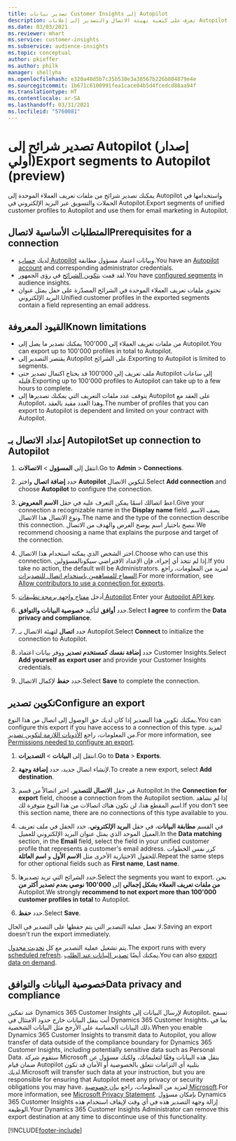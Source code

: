 ```yaml
---
title: تصدير بيانات Customer Insights إلى Autopilot
description: تعرف على كيفية تهيئة الاتصال والتصدير إلى إعلانات Autopilot.
ms.date: 03/03/2021
ms.reviewer: mhart
ms.service: customer-insights
ms.subservice: audience-insights
ms.topic: conceptual
author: pkieffer
ms.author: philk
manager: shellyha
ms.openlocfilehash: e320a48d5b7c35b530e3a38567b226b804879e4e
ms.sourcegitcommit: 1b671c6100991fea1cace04b5d4fcedcd88aa94f
ms.translationtype: HT
ms.contentlocale: ar-SA
ms.lasthandoff: 03/31/2021
ms.locfileid: "5760081"
---
```

# <a name="export-segments-to-autopilot-preview"></a><span data-ttu-id="fbe96-103">تصدير شرائح إلى Autopilot (إصدار أولي)</span><span class="sxs-lookup"><span data-stu-id="fbe96-103">Export segments to Autopilot (preview)</span></span>

<span data-ttu-id="fbe96-104">يمكنك تصدير شرائح من ملفات تعريف العملاء الموحدة‬ إلى Autopilot واستخدامها في الحملات والتسويق عبر البريد الإلكتروني في Autopilot.</span><span class="sxs-lookup"><span data-stu-id="fbe96-104">Export segments of unified customer profiles to Autopilot and use them for email marketing in Autopilot.</span></span> 

## <a name="prerequisites-for-a-connection"></a><span data-ttu-id="fbe96-105">المتطلبات الأساسية لاتصال</span><span class="sxs-lookup"><span data-stu-id="fbe96-105">Prerequisites for a connection</span></span>

-   <span data-ttu-id="fbe96-106">لديك [حساب Autopilot](https://www.autopilothq.com/) وبيانات اعتماد مسؤول مطابقة.</span><span class="sxs-lookup"><span data-stu-id="fbe96-106">You have an [Autopilot account](https://www.autopilothq.com/) and corresponding administrator credentials.</span></span>
-   <span data-ttu-id="fbe96-107">لقد قمت [بتكوين الشرائح](segments.md) في رؤى الجمهور.</span><span class="sxs-lookup"><span data-stu-id="fbe96-107">You have [configured segments](segments.md) in audience insights.</span></span>
-   <span data-ttu-id="fbe96-108">تحتوي ملفات تعريف العملاء الموحدة في الشرائح المصدّرة على حقل يمثل عنوان البريد الإلكتروني.</span><span class="sxs-lookup"><span data-stu-id="fbe96-108">Unified customer profiles in the exported segments contain a field representing an email address.</span></span>

## <a name="known-limitations"></a><span data-ttu-id="fbe96-109">القيود المعروفة</span><span class="sxs-lookup"><span data-stu-id="fbe96-109">Known limitations</span></span>

- <span data-ttu-id="fbe96-110">يمكنك تصدير ما يصل إلى ‎100'000 من ملفات تعريف العملاء إلى Autopilot.</span><span class="sxs-lookup"><span data-stu-id="fbe96-110">You can export up to 100'000 profiles in total to Autopilot.</span></span>
- <span data-ttu-id="fbe96-111">يقتصر التصدير إلى Autopilot على الشرائح.</span><span class="sxs-lookup"><span data-stu-id="fbe96-111">Exporting to Autopilot is limited to segments.</span></span>
- <span data-ttu-id="fbe96-112">قد يحتاج اكتمال تصدير حتى ‎100'000 ملف تعريف إلى Autopilot إلى ساعات قليلة.</span><span class="sxs-lookup"><span data-stu-id="fbe96-112">Exporting up to 100'000 profiles to Autopilot can take up to a few hours to complete.</span></span> 
- <span data-ttu-id="fbe96-113">يتوقف عدد ملفات التعريف التي يمكنك تصديرها إلى Autopilot على العقد مع Autopilot، وهذا العدد مقيد بالعقد.</span><span class="sxs-lookup"><span data-stu-id="fbe96-113">The number of profiles that you can export to Autopilot is dependent and limited on your contract with Autopilot.</span></span>

## <a name="set-up-connection-to-autopilot"></a><span data-ttu-id="fbe96-114">إعداد الاتصال بـ Autopilot</span><span class="sxs-lookup"><span data-stu-id="fbe96-114">Set up connection to Autopilot</span></span>

1. <span data-ttu-id="fbe96-115">انتقل إلى **المسؤول** > **الاتصالات**.</span><span class="sxs-lookup"><span data-stu-id="fbe96-115">Go to **Admin** > **Connections**.</span></span>

1. <span data-ttu-id="fbe96-116">حدد **إضافة اتصال** واختر **Autopilot** لتكوين الاتصال.</span><span class="sxs-lookup"><span data-stu-id="fbe96-116">Select **Add connection** and choose **Autopilot** to configure the connection.</span></span>

1. <span data-ttu-id="fbe96-117">اعط اتصالك اسمًا يمكن التعرف عليه في حقل **الاسم المعروض**.</span><span class="sxs-lookup"><span data-stu-id="fbe96-117">Give your connection a recognizable name in the **Display name** field.</span></span> <span data-ttu-id="fbe96-118">يصف الاسم ونوع الاتصال هذا الاتصال.</span><span class="sxs-lookup"><span data-stu-id="fbe96-118">The name and the type of the connection describe this connection.</span></span> <span data-ttu-id="fbe96-119">ننصح باختيار اسم يوضح الغرض والهدف من الاتصال.</span><span class="sxs-lookup"><span data-stu-id="fbe96-119">We recommend choosing a name that explains the purpose and target of the connection.</span></span>

1. <span data-ttu-id="fbe96-120">اختر الشخص الذي يمكنه استخدام هذا الاتصال.</span><span class="sxs-lookup"><span data-stu-id="fbe96-120">Choose who can use this connection.</span></span> <span data-ttu-id="fbe96-121">إذا لم تتخذ أي إجراء، فإن الإعداد الافتراضي سيكونالمسؤولين.</span><span class="sxs-lookup"><span data-stu-id="fbe96-121">If you take no action, the default will be Administrators.</span></span> <span data-ttu-id="fbe96-122">لمزيد من المعلومات، راجع [السماح للمساهمين باستخدام اتصال للتصديرات](connections.md#allow-contributors-to-use-a-connection-for-exports).</span><span class="sxs-lookup"><span data-stu-id="fbe96-122">For more information, see [Allow contributors to use a connection for exports](connections.md#allow-contributors-to-use-a-connection-for-exports).</span></span>

3. <span data-ttu-id="fbe96-123">أدخل [مفتاح واجهة برمجة تطبيقات Autopilot](https://autopilot.docs.apiary.io/#).</span><span class="sxs-lookup"><span data-stu-id="fbe96-123">Enter your [Autopilot API key](https://autopilot.docs.apiary.io/#).</span></span>

1. <span data-ttu-id="fbe96-124">حدد **أوافق** لتأكيد **خصوصية البيانات والتوافق‬**.</span><span class="sxs-lookup"><span data-stu-id="fbe96-124">Select **I agree** to confirm the **Data privacy and compliance**.</span></span>

1. <span data-ttu-id="fbe96-125">حدد **اتصال** لتهيئة الاتصال بـ Autopilot.</span><span class="sxs-lookup"><span data-stu-id="fbe96-125">Select **Connect** to initialize the connection to Autopilot.</span></span>

1. <span data-ttu-id="fbe96-126">حدد **إضافة نفسك كمستخدم تصدير** ووفر بيانات اعتماد Customer Insights.</span><span class="sxs-lookup"><span data-stu-id="fbe96-126">Select **Add yourself as export user** and provide your Customer Insights credentials.</span></span>

1. <span data-ttu-id="fbe96-127">حدد **حفظ** لإكمال الاتصال.</span><span class="sxs-lookup"><span data-stu-id="fbe96-127">Select **Save** to complete the connection.</span></span>

## <a name="configure-an-export"></a><span data-ttu-id="fbe96-128">تكوين تصدير</span><span class="sxs-lookup"><span data-stu-id="fbe96-128">Configure an export</span></span>

<span data-ttu-id="fbe96-129">يمكنك تكوين هذا التصدير إذا كان لديك حق الوصول إلى اتصال من هذا النوع.</span><span class="sxs-lookup"><span data-stu-id="fbe96-129">You can configure this export if you have access to a connection of this type.</span></span> <span data-ttu-id="fbe96-130">لمزيد من المعلومات، راجع [الأذونات اللازمة لتكوين تصدير](export-destinations.md#set-up-a-new-export).</span><span class="sxs-lookup"><span data-stu-id="fbe96-130">For more information, see [Permissions needed to configure an export](export-destinations.md#set-up-a-new-export).</span></span>

1. <span data-ttu-id="fbe96-131">انتقل إلى **البيانات** > **التصديرات**.</span><span class="sxs-lookup"><span data-stu-id="fbe96-131">Go to **Data** > **Exports**.</span></span>

1. <span data-ttu-id="fbe96-132">لإنشاء اتصال جديد، حدد **إضافة وجهة**.</span><span class="sxs-lookup"><span data-stu-id="fbe96-132">To create a new export, select **Add destination**.</span></span>

1. <span data-ttu-id="fbe96-133">في حقل **الاتصال للتصدير**، اختر اتصالاً من قسم Autopilot.</span><span class="sxs-lookup"><span data-stu-id="fbe96-133">In the **Connection for export** field, choose a connection from the Autopilot section.</span></span> <span data-ttu-id="fbe96-134">إذا لم تشاهد اسم المقطع هذا، لن تكون هناك اتصالات من هذا النوع متوفرة لك.</span><span class="sxs-lookup"><span data-stu-id="fbe96-134">If you don't see this section name, there are no connections of this type available to you.</span></span>

3. <span data-ttu-id="fbe96-135">في القسم **مطابقة البيانات**، في حقل **البريد الإلكتروني**، حدد الحقل في ملف تعريف العميل الموحد الذي يمثل عنوان البريد الإلكتروني للعميل.</span><span class="sxs-lookup"><span data-stu-id="fbe96-135">In the **Data matching** section, in the **Email** field, select the field in your unified customer profile that represents a customer's email address.</span></span> <span data-ttu-id="fbe96-136">كرر نفس الخطوات للحقول الاختيارية الأخرى مثل **الاسم الأول** و **اسم العائلة**.</span><span class="sxs-lookup"><span data-stu-id="fbe96-136">Repeat the same steps for other optional fields such as **First name**, **Last name**.</span></span>

1. <span data-ttu-id="fbe96-137">حدد الشرائح التي تريد تصديرها.</span><span class="sxs-lookup"><span data-stu-id="fbe96-137">Select the segments you want to export.</span></span> <span data-ttu-id="fbe96-138">نحن **نوصي بعدم تصدير أكثر من ‎100'000 من ملفات تعريف العملاء بشكل إجمالي** إلى Autopilot.</span><span class="sxs-lookup"><span data-stu-id="fbe96-138">We strongly **recommend to not export more than 100'000 customer profiles in total** to Autopilot.</span></span> 

1. <span data-ttu-id="fbe96-139">حدد **حفظ**.</span><span class="sxs-lookup"><span data-stu-id="fbe96-139">Select **Save**.</span></span>

<span data-ttu-id="fbe96-140">لا تعمل عملية التصدير التي يتم حفظها على التصدير في الحال.</span><span class="sxs-lookup"><span data-stu-id="fbe96-140">Saving an export doesn't run the export immediately.</span></span>

<span data-ttu-id="fbe96-141">يتم تشغيل عملية التصدير مع كل [تحديث مجدول](system.md#schedule-tab).</span><span class="sxs-lookup"><span data-stu-id="fbe96-141">The export runs with every [scheduled refresh](system.md#schedule-tab).</span></span> <span data-ttu-id="fbe96-142">يمكنك أيضًا [تصدير البيانات عند الطلب](export-destinations.md#run-exports-on-demand).</span><span class="sxs-lookup"><span data-stu-id="fbe96-142">You can also [export data on demand](export-destinations.md#run-exports-on-demand).</span></span> 

## <a name="data-privacy-and-compliance"></a><span data-ttu-id="fbe96-143">خصوصية البيانات والتوافق</span><span class="sxs-lookup"><span data-stu-id="fbe96-143">Data privacy and compliance</span></span>

<span data-ttu-id="fbe96-144">عند تمكين Dynamics 365 Customer Insights لإرسال البيانات إلى Autopilot، تسمح أنت بنقل البيانات خارج حدود الامتثال في Dynamics 365 Customer Insights، بما في ذلك البيانات الحساسة على الأرجح مثل البيانات الشخصية.</span><span class="sxs-lookup"><span data-stu-id="fbe96-144">When you enable Dynamics 365 Customer Insights to transmit data to Autopilot, you allow transfer of data outside of the compliance boundary for Dynamics 365 Customer Insights, including potentially sensitive data such as Personal Data.</span></span> <span data-ttu-id="fbe96-145">ستقوم شركة Microsoft بنقل هذه البيانات وفقًا لتعليماتك، ولكنك مسؤول عن ضمان قيام Autopilot بتلبية أي التزامات تتعلق بالخصوصية أو الأمان قد تكون لديك.</span><span class="sxs-lookup"><span data-stu-id="fbe96-145">Microsoft will transfer such data at your instruction, but you are responsible for ensuring that Autopilot meet any privacy or security obligations you may have.</span></span> <span data-ttu-id="fbe96-146">لمزيد من المعلومات، راجع [بيان خصوصية Microsoft](https://go.microsoft.com/fwlink/?linkid=396732).</span><span class="sxs-lookup"><span data-stu-id="fbe96-146">For more information, see [Microsoft Privacy Statement](https://go.microsoft.com/fwlink/?linkid=396732).</span></span>
<span data-ttu-id="fbe96-147">بإمكان مسؤول Dynamics 365 Customer Insights إزالة وجهة التصدير هذه في أي وقت لإيقاف استخدام هذه الوظيفة.</span><span class="sxs-lookup"><span data-stu-id="fbe96-147">Your Dynamics 365 Customer Insights Administrator can remove this export destination at any time to discontinue use of this functionality.</span></span>


[!INCLUDE[footer-include](../includes/footer-banner.md)]
